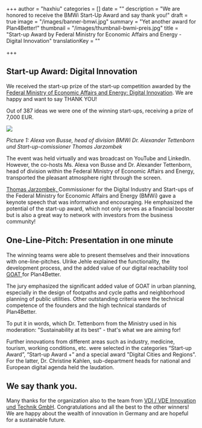 +++
author = "haxhiu"
categories = []
date = ""
description = "We are honored to receive the BMWi Start-Up Award and say thank you!"
draft = true
image = "/images/banner-bmwi.jpg"
summary = "Yet another award for Plan4Better!"
thumbnail = "/images/thumbnail-bwmi-preis.jpg"
title = "Start-up Award by Federal Ministry for Economic Affairs and Energy - Digital Innovation"
translationKey = ""

+++
## Start-up Award: Digital Innovation

We received the start-up prize of the start-up competition awarded by the [Federal Ministry of Economic Affairs and Energy: Digital Innovation](https://www.de.digital/DIGITAL/Navigation/EN/Home/home.html "BMWi"). We are happy and want to say THANK YOU!

Out of 387 ideas we were one of the winning start-ups, receiving a prize of 7,000 EUR.

![](/images/gruundungspreis.png)

_Picture 1: Alexa von Busse, head of division BMWi Dr. Alexander Tettenborn und Start-up-comissioner Thomas Jarzombek_

The event was held virtually and was broadcast on YouTube and LinkedIn. However, the co-hosts Ms. Alexa von Busse and Dr. Alexander Tettenborn, head of division within the Federal Ministry of Economic Affairs and Energy, transported the pleasant atmosphere right through the screen.

[Thomas Jarzombek, ](https://www.bmwi.de/Redaktion/EN/Artikel/Curriculum-Vitae/curriculum-vitae-jarzombek.html "Thomas Jarzombek")Commissioner for the Digital Industry and Start-ups of the Federal Ministry for Economic Affairs and Energy (BMWi) gave a keynote speech that was informative and encouraging. He emphasized the potential of the start-up award, which not only serves as a financial booster but is also a great way to network with investors from the business community!

## One-Line-Pitch: Presentation in one minute

The winning teams were able to present themselves and their innovations with one-line-pitches. Ulrike Jehle explained the functionality, the development process, and the added value of our digital reachability tool [GOAT ](https://plan4better.de/en/what-is-goat/ "GOAT")for Plan4Better.

The jury emphasized the significant added value of GOAT in urban planning, especially in the design of footpaths and cycle paths and neighborhood planning of public utilities. Other outstanding criteria were the technical competence of the founders and the high technical standards of Plan4Better.

To put it in words, which Dr. Tettenborn from the Ministry used in his moderation: "Sustainability at its best" - that's what we are aiming for!

Further innovations from different areas such as industry, medicine, tourism, working conditions, etc. were selected in the categories “Start-up Award”, “Start-up Award +” and a special award "Digital Cities and Regions". For the latter, Dr. Christine Kahlen, sub-department heads for national and European digital agenda held the laudation.

## We say thank you.

Many thanks for the organization also to the team from [VDI / VDE Innovation und Technik GmbH](https://vdivde-it.de/en/company "VDI/VDE"). Congratulations and all the best to the other winners! We are happy about the wealth of innovation in Germany and are hopeful for a sustainable future.